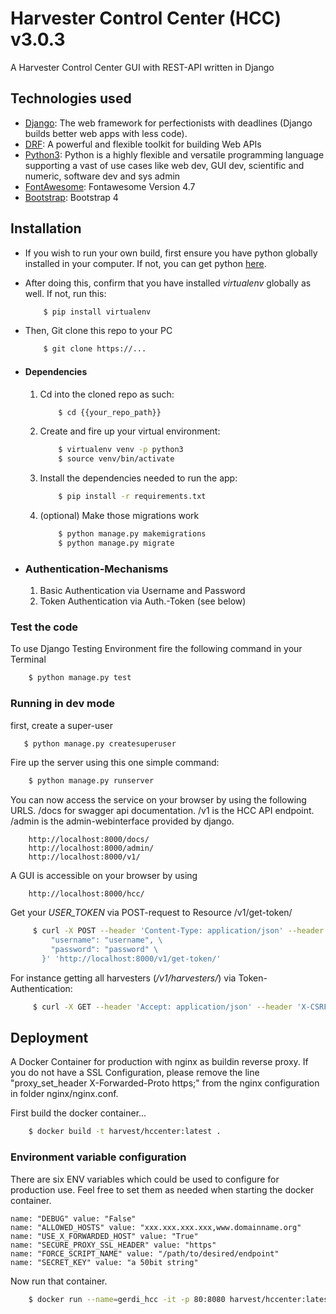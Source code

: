 # Harvester Control Center (HCC) v3.0.3
A Harvester Control Center GUI with REST-API written in Django

## Technologies used
* [Django](https://www.djangoproject.com/): The web framework for perfectionists with deadlines (Django builds better web apps with less code).
* [DRF](https://www.django-rest-framework.org/): A powerful and flexible toolkit for building Web APIs
* [Python3](http://www.python.org): Python is a highly flexible and versatile programming language supporting a vast of use cases like web dev, GUI dev, scientific and numeric, software dev and sys admin
* [FontAwesome](https://fontawesome.com/v4.7.0/icons/): Fontawesome Version 4.7
* [Bootstrap](https://getbootstrap.com/docs/4.1/getting-started/introduction/): Bootstrap 4

## Installation
* If you wish to run your own build, first ensure you have python globally installed in your computer. If not, you can get python [here](https://www.python.org").
* After doing this, confirm that you have installed _virtualenv_ globally as well. If not, run this:
    ```bash
        $ pip install virtualenv
    ```

* Then, Git clone this repo to your PC
    ```bash
        $ git clone https://...
    ```

* #### Dependencies
    1. Cd into the cloned repo as such:
        ```bash
            $ cd {{your_repo_path}}
        ```
    
    2. Create and fire up your virtual environment:
        ```bash
            $ virtualenv venv -p python3
            $ source venv/bin/activate
        ```
    
    3. Install the dependencies needed to run the app:
        ```bash
            $ pip install -r requirements.txt
        ```
    
    4. (optional) Make those migrations work
        ```bash
            $ python manage.py makemigrations
            $ python manage.py migrate
        ```

* ### Authentication-Mechanisms
   1. Basic Authentication via Username and Password
   2. Token Authentication via Auth.-Token (see below)

### Test the code
   To use Django Testing Environment fire the following command in your Terminal
   ```bash
       $ python manage.py test
   ```

### Running in dev mode
   first, create a super-user
   ```bash
      $ python manage.py createsuperuser
   ```
   
   Fire up the server using this one simple command:
   ```bash
       $ python manage.py runserver
   ```

   You can now access the service on your browser by using the following URLS. /docs for swagger api documentation. 
   /v1 is the HCC API endpoint. /admin is the admin-webinterface provided by django.
   ```
       http://localhost:8000/docs/
       http://localhost:8000/admin/
       http://localhost:8000/v1/
   ```
    
   A GUI is accessible on your browser by using
   ```
       http://localhost:8000/hcc/
   ```

   Get your _USER_TOKEN_ via POST-request to Resource /v1/get-token/
   ```bash
        $ curl -X POST --header 'Content-Type: application/json' --header 'Accept: application/json' -d '{ \
            "username": "username", \
            "password": "password" \
          }' 'http://localhost:8000/v1/get-token/'
   ```

   For instance getting all harvesters (_/v1/harvesters/_) via Token-Authentication:
   ```bash
        $ curl -X GET --header 'Accept: application/json' --header 'X-CSRFToken: AJcweNkQirt51Z2lg0c94FujhSNYFiu5grZLR2N4D8r1X2wrUaUlK8EOieEStFR9' --header 'Authorization: Token [USER_TOKEN]' 'http://localhost:8000/v1/harvesters/'
   ```

## Deployment
A Docker Container for production with nginx as buildin reverse proxy.
If you do not have a SSL Configuration, please remove the line
"proxy_set_header X-Forwarded-Proto https;" from the nginx configuration
in folder nginx/nginx.conf.

First build the docker container...
   ```bash
       $ docker build -t harvest/hccenter:latest .
   ````
### Environment variable configuration
There are six ENV variables which could be used to configure for production use. 
Feel free to set them as needed when starting the docker container.

    name: "DEBUG" value: "False"
    name: "ALLOWED_HOSTS" value: "xxx.xxx.xxx.xxx,www.domainname.org"
    name: "USE_X_FORWARDED_HOST" value: "True"
    name: "SECURE_PROXY_SSL_HEADER" value: "https"
    name: "FORCE_SCRIPT_NAME" value: "/path/to/desired/endpoint"
    name: "SECRET_KEY" value: "a 50bit string"
   
   Now run that container.
   ```bash
       $ docker run --name=gerdi_hcc -it -p 80:8080 harvest/hccenter:latest
   ```
